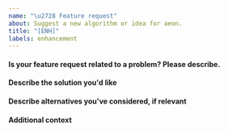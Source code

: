 ```yaml
---
name: "\u2728 Feature request"
about: Suggest a new algorithm or idea for aeon.
title: "[ENH]"
labels: enhancement
---
```


#### Is your feature request related to a problem? Please describe.

<!--
A clear and concise description of what the problem is.
-->

#### Describe the solution you'd like

<!--
A clear and concise description of what you want to happen, ideally taking into consideration the existing toolbox design, classes and methods.
-->

#### Describe alternatives you've considered, if relevant

<!--
A clear and concise description of any alternative solutions or features you've considered.
-->

#### Additional context

<!--
Add any other context about the problem here.
-->
